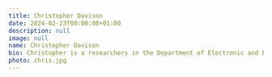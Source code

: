 ```yaml
---
title: Christopher Davison
date: 2024-02-23T00:00:00+01:00
description: null
image: null
name: Christopher Davison
bio: Christopher is a researchers in the Department of Electronic and Electrical Engineering at the University of Strathclyde.
photo: chris.jpg
---
```

